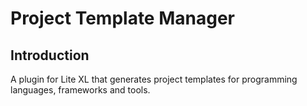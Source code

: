 # Project Template Manager

## Introduction
A plugin for Lite XL that generates project templates for programming languages, frameworks and tools.
